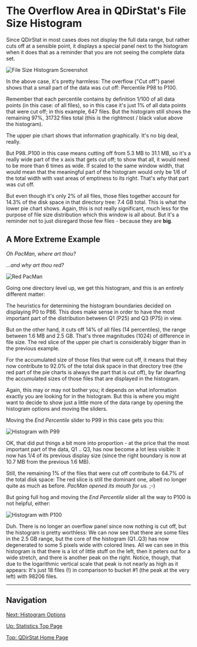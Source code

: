 # The Overflow Area in QDirStat's File Size Histogram

Since QDirStat in most cases does not display the full data range, but rather
cuts off at a sensible point, it displays a special panel next to the histogram
when it does that as a reminder that you are not seeing the complete data set.

![File Size Histogram Screenshot](https://github.com/shundhammer/qdirstat/blob/master/screenshots/QDirStat-histogram.png)

In the above case, it's pretty harmless: The overflow ("Cut off") panel shows
that a small part of the data was cut off: Percentile P98 to P100.

Remember that each percentile contains by definition 1/100 of all data points
(in this case: of all files), so in this case it's just 1% of all data points
that were cut off; in this example, 647 files. But the histogram still shows
the remaining 97%, 31732 files total (this is the rightmost / black value above
the histogram).

The upper pie chart shows that information graphically. It's no big deal,
really.

But P98..P100 in this case means cutting off from 5.3 MB to 31.1 MB, so it's a
really wide part of the x axis that gets cut off; to show that all, it would
need to be more than 6 times as wide. If scaled to the same window width, that
would mean that the meaningful part of the histogram would only be 1/6 of the
total width with vast areas of emptiness to its right. That's _why_ that part
was cut off.

But even though it's only 2% of all files, those files together account for
14.3% of the disk space in that directory tree: 7.4 GB total. This is what the
lower pie chart shows. Again, this is not really significant, much less for the
purpose of file size distribution which this window is all about. But it's a
reminder not to just disregard those few files - because they are **big**.


## A More Extreme Example

_Oh PacMan, where art thou?_

_...and why art thou red?_

![Red PacMan](https://github.com/shundhammer/qdirstat/blob/master/screenshots/QDirStat-histogram-log-scale.png)

Going one directory level up, we get this histogram, and this is an entirely
different matter:

The heuristics for determining the histogram boundaries decided on displaying
P0 to P86. This does make sense in order to have the most important part of the
distribution between Q1 (P25) and Q3 (P75) in view.

But on the other hand, it cuts off 14% of all files (14 percentiles), the range
between 1.6 MB and 2.5 GB. That's three magnitudes (1024) of difference in file
size. The red slice of the upper pie chart is considerably bigger than in the
previous example.

For the accumulated size of those files that were cut off, it means that they
now contribute to 92.0% of the total disk space in that directory tree (the red
part of the pie charts is always the part that is cut off), by far dwarfing the
accumulated sizes of those files that are displayed in the histogram.

Again, this may or may not bother you; it depends on what information exactly
you are looking for in the histogram. But this is where you might want to
decide to show just a little more of the data range by opening the histogram
options and moving the sliders.

Moving the _End Percentile_ slider to P99 in this case gets you this:

![Histogram with P99](https://github.com/shundhammer/qdirstat/blob/master/screenshots/QDirStat-histogram-P99.png)

OK, that did put things a bit more into proportion - at the price that the most
important part of the data, Q1 .. Q3, has now become a lot less visible: It now
has 1/4 of its previous display size (since the right boundary is now at 10.7 MB
from the previous 1.6 MB).

Still, the remaining 1% of the files that were cut off contribute to 64.7% of
the total disk space: The red slice is still the dominant one, albeit no longer
quite as much as before. _PacMan opened its mouth for us._ ;-)

But going full hog and moving the _End Percentile_ slider all the way to P100
is not helpful, either:

![Histogram with P100](https://github.com/shundhammer/qdirstat/blob/master/screenshots/QDirStat-histogram-P100.png)

Duh. There is no longer an overflow panel since now nothing is cut off, but the
histogram is pretty worthless: We can now see that there are some files in the
2.5 GB range, but the core of the histogram (Q1..Q3) has now degenerated to
some 5 pixels wide with colored lines. All we can see in this histogram is that
there is a lot of little stuff on the left, then it peters out for a wide
stretch, and there is another peak on the right. Notice, though, that due to
the logarithmic vertical scale that peak is not nearly as high as it appears:
It's just 18 files (!) in comparison to bucket #1 (the peak at the very left)
with 98206 files.




-----------------------------

## Navigation

[Next: Histogram Options](https://github.com/shundhammer/qdirstat/blob/master/doc/stats/Histogram-Options.md)

[Up: Statistics Top Page](https://github.com/shundhammer/qdirstat/blob/master/doc/stats/Statistics.md)

[Top: QDirStat Home Page](https://github.com/shundhammer/qdirstat/blob/master/README.md)
